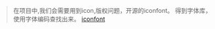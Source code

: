 >在项目中,我们会需要用到icon,版权问题，开源的iconfont。
>得到字体库，使用字体编码查找出来。
[iconfont](http://www.iconfont.cn/home/index?spm=a313x.7781069.1998910419.2)